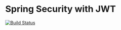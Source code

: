 # Spring Security with JWT

[![Build Status](https://travis-ci.org/spring-bootcamp/spring-security-jwt.svg?branch=master)](https://travis-ci.org/spring-bootcamp/spring-security-jwt)

